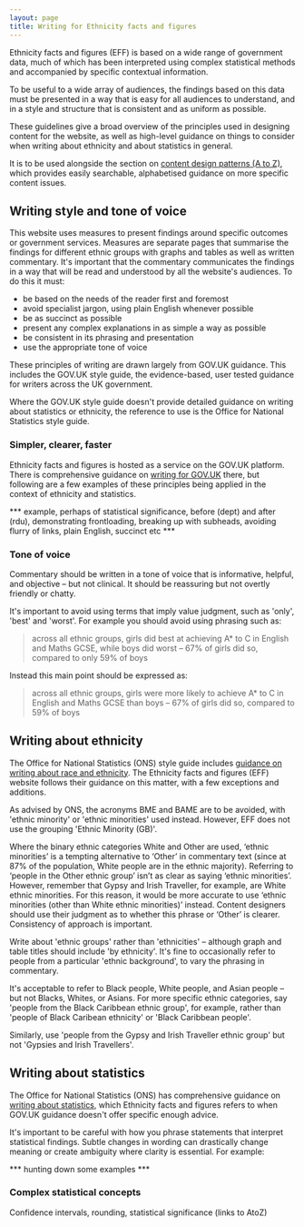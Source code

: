 ```yaml
---
layout: page
title: Writing for Ethnicity facts and figures
---
```


Ethnicity facts and figures (EFF) is based on a wide range of government data, much of which has been interpreted using complex statistical methods and accompanied by specific contextual information. 

To be useful to a wide array of audiences, the findings based on this data must be presented in a way that is easy for all audiences to understand, and in a style and structure that is consistent and as uniform as possible.

These guidelines give a broad overview of the principles used in designing content for the website, as well as high-level guidance on things to consider when writing about ethnicity and about statistics in general. 

It is to be used alongside the section on [content design patterns (A to Z)](a-to-z), which provides easily searchable, alphabetised guidance on more specific content issues.

## Writing style and tone of voice

This website uses measures to present findings around specific outcomes or government services. Measures are separate pages that summarise the findings for different ethnic groups with graphs and tables as well as written commentary. It's important that the commentary communicates the findings in a way that will be read and understood by all the website's audiences. To do this it must: 

- be based on the needs of the reader first and foremost
- avoid specialist jargon, using plain English whenever possible
- be as succinct as possible
- present any complex explanations in as simple a way as possible
- be consistent in its phrasing and presentation
- use the appropriate tone of voice

These principles of writing are drawn largely from GOV.UK guidance. This includes the GOV.UK style guide, the evidence-based, user tested guidance for writers across the UK government.

Where the GOV.UK style guide doesn't provide detailed guidance on writing about statistics or ethnicity, the reference to use is the Office for National Statistics style guide.

### Simpler, clearer, faster

Ethnicity facts and figures is hosted as a service on the GOV.UK platform. There is comprehensive guidance on [writing for GOV.UK](https://www.gov.uk/guidance/content-design/writing-for-gov-uk) there, but following are a few examples of these principles being applied in the context of ethnicity and statistics.

*** example, perhaps of statistical significance, before (dept) and after (rdu), demonstrating frontloading, breaking up with subheads, avoiding flurry of links, plain English, succinct etc ***

### Tone of voice 

Commentary should be written in a tone of voice that is informative, helpful, and objective – but not clinical. It should be reassuring but not overtly friendly or chatty.

It's important to avoid using terms that imply value judgment, such as 'only', 'best' and 'worst'. For example you should avoid using phrasing such as: 

> across all ethnic groups, girls did best at achieving A* to C in English and Maths GCSE, while boys did worst – 67% of girls did so, compared to only 59% of boys

Instead this main point should be expressed as: 

> across all ethnic groups, girls were more likely to achieve A* to C in English and Maths GCSE than boys – 67% of girls did so, compared to 59% of boys

## Writing about ethnicity

The Office for National Statistics (ONS) style guide includes [guidance on writing about race and ethnicity](https://style.ons.gov.uk/category/house-style/language-and-spelling/#race-and-ethnicity). The Ethnicity facts and figures (EFF) website follows their guidance on this matter, with a few exceptions and additions.

As advised by ONS, the acronyms BME and BAME are to be avoided, with 'ethnic minority' or 'ethnic minorities' used instead. However, EFF does not use the grouping 'Ethnic Minority (GB)'. 

Where the binary ethnic categories White and Other are used, ‘ethnic minorities’ is a tempting alternative to ‘Other’ in commentary text (since at 87% of the population, White people are in the ethnic majority). Referring to ‘people in the Other ethnic group’ isn’t as clear as saying ‘ethnic minorities’. However, remember that Gypsy and Irish Traveller, for example, are White ethnic minorities. For this reason, it would be more accurate to use ‘ethnic minorities (other than White ethnic minorities)’ instead. Content designers should use their judgment as to whether this phrase or ‘Other’ is clearer. Consistency of approach is important.

Write about 'ethnic groups' rather than 'ethnicities' – although graph and table titles should include 'by ethnicity'. It's fine to occasionally refer to people from a particular 'ethnic background', to vary the phrasing in commentary.

It's acceptable to refer to Black people, White people, and Asian people – but not Blacks, Whites, or Asians. For more specific ethnic categories, say 'people from the Black Caribbean ethnic group', for example, rather than 'people of Black Caribean ethnicity' or 'Black Caribbean people'.

Similarly, use 'people from the Gypsy and Irish Traveller ethnic group' but not 'Gypsies and Irish Travellers'.

## Writing about statistics

The Office for National Statistics (ONS) has comprehensive guidance on [writing about statistics](https://style.ons.gov.uk/), which Ethnicity facts and figures refers to when GOV.UK guidance doesn't offer specific enough advice. 

It's important to be careful with how you phrase statements that interpret statistical findings. Subtle changes in wording can drastically change meaning or create ambiguity where clarity is essential. For example: 

*** hunting down some examples ***

### Complex statistical concepts

Confidence intervals, rounding, statistical significance (links to AtoZ)

